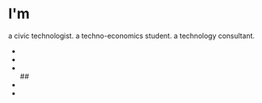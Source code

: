 <!DOCTYPE html>
<html lang="en">
<head>
  <meta charset="utf-8">
  <meta content="width=device-width, initial-scale=1.0" name="viewport">
  <title>Lequanne Collins-Bacchus</title>
  <meta content="data researcher, technology consultant, civic, data, inclusion, diversity" name="keywords">
  <meta content="Civic Technologist" name="description">
  <link href="https://fonts.googleapis.com/css?family=Poppins:300,300i,400,400i,500,500i,600,600i,700,700i|Playfair+Display:400,400i,700,700i,900,900i" rel="stylesheet">
  <link href="assets/lib/bootstrap/css/bootstrap.min.css" rel="stylesheet">
  <link href="assets/lib/ionicons/css/ionicons.min.css" rel="stylesheet">
  <link href="assets/lib/owlcarousel/assets/owl.carousel.min.css" rel="stylesheet">
  <link href="assets/lib/magnific-popup/magnific-popup.css" rel="stylesheet">
  <link href="assets/lib/hover/hover.min.css" rel="stylesheet">
  <link href="assets/css/style.css" rel="stylesheet">
  <link href="assets/css/responsive.css" rel="stylesheet">
  <link rel="shortcut icon" href="images/favicon.png">
</head>
<body>
  <div id="header" class="home">
    <div class="container">	
      <div class="header-content">
        <h1>I'm <span class="typed"></span></h1>
        <p>a civic technologist. a techno-economics student. a technology consultant.</p>
        <ul class="list-unstyled list-social">
		  <li><a href="https://github.com/ismailtasdelen" target="_blank"><i class="ion-social-github"></i></a></li>
          <li><a href="https://www.linkedin.com/in/lequannecollinsbacchus/" target="_blank"><i class="ion-social-linkedin" target="_blank"></i></a></li>
          <li><a href="https://twitter.com/@ismailtsdln" target="_blank"><i class="ion-social-twitter"></i></a></li>
          ##<li><a href="https://www.youtube.com/channel/UCPqc50Wmt6ZF2BJWtNJlq-g"><i class="ion-social-youtube" target="_blank"></i></a></li>
		  <li><a href="https://www.instagram.com/paere_/" target="_blank"><i class="ion-social-instagram"></i></a></li>
      </div>
    </div>
  </div>
  <script src="assets/lib/jquery/jquery.min.js"></script>
  <script src="assets/lib/jquery/jquery-migrate.min.js"></script>
  <script src="assets/lib/bootstrap/js/bootstrap.bundle.min.js"></script>
  <script src="assets/lib/typed/typed.js"></script>
  <script src="assets/lib/owlcarousel/owl.carousel.min.js"></script>
  <script src="assets/lib/magnific-popup/magnific-popup.min.js"></script>
  <script src="assets/lib/isotope/isotope.pkgd.min.js"></script>
  <script src="assets/js/main.js"></script>
</body>
</html>
